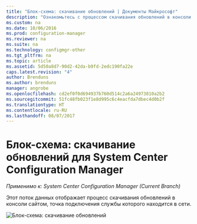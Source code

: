 ```yaml
---
title: "Блок-схема: скачивание обновлений | Документы Майкрософт"
description: "Ознакомьтесь с процессом скачивания обновлений в консоли сайтом, точка подключения службы которого находится в сети."
ms.custom: na
ms.date: 10/06/2016
ms.prod: configuration-manager
ms.reviewer: na
ms.suite: na
ms.technology: configmgr-other
ms.tgt_pltfrm: na
ms.topic: article
ms.assetid: 5d50a8d7-90d2-42da-b9fd-2edc190fa22e
caps.latest.revision: "4"
author: Brenduns
ms.author: brenduns
manager: angrobe
ms.openlocfilehash: cd2ef0f0d694937b760d514c2a6a24973810a2b2
ms.sourcegitcommit: 51fc48fb023f1e8d995c6c4eacfda7dbec4d0b2f
ms.translationtype: HT
ms.contentlocale: ru-RU
ms.lasthandoff: 08/07/2017
---
```

# <a name="flowchart---download-updates-for-system-center-configuration-manager"></a>Блок-схема: скачивание обновлений для System Center Configuration Manager

*Применимо к: System Center Configuration Manager (Current Branch)*

Этот поток данных отображает процесс скачивания обновлений в консоли сайтом, точка подключения службы которого находится в сети.  

 ![Блок-схема: скачивание обновлений](media/Flowchart---Download-updates.png)  
